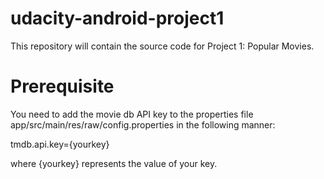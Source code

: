 # udacity-android-project1
This repository will contain the source code for Project 1: Popular Movies.

# Prerequisite
You need to add the movie db API key to the properties file app/src/main/res/raw/config.properties in the following manner:

tmdb.api.key={yourkey}

where {yourkey} represents the value of your key.

